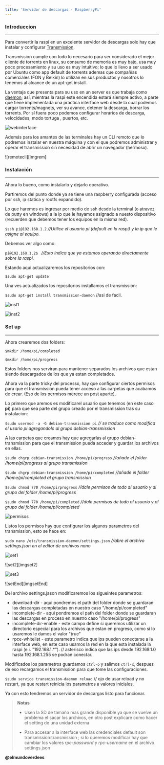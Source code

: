 ```yaml
---
title: 'Servidor de descargas - RaspberryPi'
---
```


### Introduccion
---

Para convertir la raspi en un excelente servidor de descargas solo hay que instalar y configurar [Transmission][1].

Transmission cumple con todo lo necesario para ser considerado el mejor cliente de torrents en linux, su consumo de memoria es muy bajo, usa muy poco procesamiento y su uso es muy intuitivo; lo que lo llevo a ser usado por Ubuntu como app default de torrents ademas que compañías comerciales (FON y Belkin) lo utilizan en sus productos y nosotros lo tenemos al alcance de un apt-get install.

La ventaja que presenta para su uso en un server es que trabaja como [daemon][2]; así, mientras la raspi este encendida estará siempre activo, a parte que tiene implementada una práctica interface web desde la cual podemos cargar torrents/magnets, ver su avance, detener la descarga, borrar los torrents. Por sí fuera poco podemos configurar horarios de descarga, velocidades, modo tortuga , puertos, etc.

![webinterface][imgweb]

Además para los amantes de las terminales hay un CLI remoto que lo podremos instalar en nuestra máquina y con el que podremos administrar y operar el transmission sin necesidad de abrir un navegador (hermoso).

![remotecli][imgrem]

### Instalación
---
Ahora lo bueno, como instalarlo y dejarlo operativo.

Partiremos del punto donde ya se tiene una raspberry configurada (acceso por ssh, ip statica y rootfs expandido).

Lo que haremos es ingresar por medio de ssh desde la terminal (o atravez de putty en windows) a la ip que le hayamos asignado a nuesto dispositivo (recuerden que debemos tener los equipos en la misma red).

`$ssh pi@192.168.1.2` _//Utilice el usuario pi (default en la raspi) y la ip que le asigne al equipo._

Debemos ver algo como:

`pi@192.168.1.2$ ` _//Esto indica que ya estamos operando directamente sobre la raspi._

Estando aqui actualizaremos los repositorios con:

`$sudo apt-get update`

Una ves actualizados los repositorios installamos el transmission:

`$sudo apt-get install transmission-daemon` //asi de facil.

![inst1][imginst1]

![inst2][imginst2]


### Set up
---

Ahora crearemos dos folders:

`$mkdir /home/pi/completed`

`$mkdir /home/pi/progress`

Estos folders nos serviran para mantener separados los archivos que estan siendo descargados de los que ya estan completados.

Ahora va la parte tricky del processo, hay que configurar ciertos permisos para que el transmission pueda tener acceso a las carpetas que acabamos de crear. (Eso de los permisos merece un post aparte).

Lo primero que aremos es modificarel usuario que tenemos (en este caso __pi__) para que sea parte del grupo creado por el transmission tras su instalacion:

`$sudo usermod -a -G debian-transmission pi` _// se traduce como modifica el usario pi agregandolo al grupo debian-transmission_

A las carpetas que creamos hay que agregarlas al grupo debian-transmission para que el transmission pueda acceder y guardar los archivos en ellas.

`$sudo chgrp debian-transmission /home/pi/progress`  _//añade el folder /home/pi/progress al grupo transmission_

`$sudo chgrp debian-transmission /home/pi/completed` _//añade el folder /home/pi/completed al grupo transmission_

`$sudo chmod 770 /home/pi/progress` _//dale permisos de todo al usuario y al grupo del folder /home/pi/progress_

`$sudo chmod 770 /home/pi/completed`  _//dale permisos de todo al usuario y al grupo del folder /home/pi/completed_


![permisos][imgperm]


Listos los permisos hay que configurar los algunos parametros del transmission, esto se hace en:

`sudo nano /etc/transmission-daemon/settings.json` _//abre el archivo settings.json en el editor de archivos nano_

![set1][imgset1]

![set2][imgset2]

![set3][imgset3]

![setEnd][imgsetEnd]

Del archivo settings.jason modificaremos los sigueintes parametros:

* download-dir - aqui pondremos el path del folder donde se guardaran las descargas completadas en nuestro caso "/home/pi/completed"
* incomplete-dir - aqui pondremos el path del folder donde se guardaran las descargas en proceso en nuestro caso "/home/pi/progress"
* incomplete-dir-enable - este campo define si queremos utilizar un directorio especial para los archivos que estan en progreso, como si lo usaremos le damos el valor "true"
* rpce-whitelist - este parametro indica que ips pueden conectarse a la interface web, en este caso usamos la red en la que esta instalada la raspi (e.i. "192.168.1.*"). // asterisco indica que las ips desde 192.168.1.0 hasta 192.168.1.255 se podran conectar.

Modificados los parametros guardamos `ctrl-o` y salimos `ctrl-x`, despues de eso recargamos el transmission para que tome las configuraciones. 

`$sudo service transmission-daemon reload` // ojo de usar reload y no restart, ya que restart reinicia los parametros a valores iniciales.

Ya con esto tendremos un servidor de descargas listo para funcionar.

> __Notas__
>
> * Usen la SD de tamaño mas grande disponible ya que se vuelve un problema el sacar los archivos, en otro post explicare como hacer el setting de una unidad externa
>
> * Para accesar a la interface web las credenciales default son transmission:transmission ; si lo queremos modificar hay que cambiar los valores _rpc-password_ y _rpc-username_ en el archivo settings.json

**__@elmundoverdees__**

[1]: http://www.transmissionbt.com/
[2]: http://en.wikipedia.org/wiki/Daemon_(computing)
[imgweb]:
[imgrem]:
[imginst1]: /files/images/blog/rasp3/inst_transmission.png "Instalacion 1"
[imginst2]: https://github.com/hsmty/web/blob/master/src/files/images/blog/rasp3/inst_transmission_complete.png "Instalacion 2"
[imgperm]: https://github.com/hsmty/web/blob/master/src/files/images/blog/rasp3/permisos.png "Permisos"
[imgset1]:
[imgset2]:
[imgset3]:
[imgsetEnd]:
